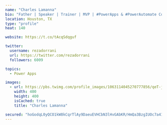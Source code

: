 ```yaml
---
name: "Charles Lamanna"
bio: "Father | Speaker | Trainer | MVP | #PowerApps & #PowerAutomate Community Super User | YouTuber Right-pointing triangle http://youtube.com/c/rezadorrani | Learn - Share - Clockwise rightwards and leftwards open circle arrows"
location: Houston, TX
type: "profile"
heat: 140

website: https://t.co/tAcqSdqguf

twitter:
  username: rezadorrani
  url: https://twitter.com/rezadorrani
  followers: 6009

topics:
  - Power Apps

images:
  - url: https://pbs.twimg.com/profile_images/1063114045270777856/qeT-jpWr_400x400.jpg
    width: 400
    height: 400
    isCached: true
    title: "Charles Lamanna"

secured: "hoGodqL0yQCO1kW8kCqrTlAy9DaeuEVHCbN3lHvGAbKR/HmQa3BzgIUOc7a41hbtMrJJenLYiHYOb034DlIFwokP7p73NWzqywH1yl4MRGWlSHz/6ldVNNT3qspdM/aZexlIrvOOQOiH7h1gNHcfdB6IbYlxX8HyDgfVirORynNDZ+sBubu3oeQAs8uWmfgAmdLvr8hIH4cSPHNt69OViHzv3buMpZQoDRnxeo2g5bZzSK5YI7CUz20hLfPazL3urDhX0rMK+zJe6VATO74UPnZZnlSKHfGITIZHZQ49/KOP7AO26ctYMMdVcSSUOacPGPEcXfUlDabltFwOW7NeZCzHj2/18SWeUOm1XO9pTLLI3sDgnMg/kU1LB5y5yO3ZDXAGVFJFrqOAbXKN43lFWFyJS/Uac5BudJcJMNgyuV4=;FBIKejHdSDHof/oumiZ9Lw=="
---
```


